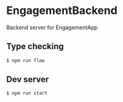 # EngagementBackend
Backend server for EngagementApp

## Type checking
```bash
$ npm run flow
```

## Dev server
```bash
$ npm run start
```